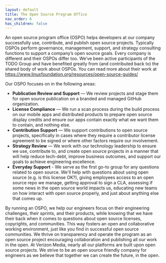 ```yaml
---
layout: default
title: The Open Source Program Office
nav_order: 6
has_children: false
---
```


An open source program office (OSPO) helps developers at our company successfully use, contribute, and publish open source projects. Typically OSPOs perform governance, management, support, and strategy consulting functions to support a company’s open source goals. Every company is different and their OSPOs differ too. We’ve been active participants of the TODO Group and have benefited greatly from (and contributed back to) the shared body of work about OSPOs. You can read more about their work at https://www.linuxfoundation.org/resources/open-source-guides/

Our OSPO focuses on in the following areas:
* **Publication Review and Support** — We review projects and stage them for open source publication on a branded and managed GitHub organization.
* **License Compliance** — We run a scan process during the build process on our mobile apps and distributed products to prepare open source display credits and ensure our apps contain exactly what we want them to contain, and nothing else.
* **Contribution Support** — We support contributions to open source projects, specifically in cases where they require a contributor license agreement to be signed or where other factors require our involvement.
* **Strategy Review** — We work with our technology leadership to ensure we use, contribute to, and create open source projects in a manner that will help reduce tech-debt, improve business outcomes, and support our goals to achieve engineering excellence.
* **Everyday Support** - We serve as the first go-to group for any questions related to open source. We'll help with questions about using open source (e.g. is this license OK?), giving employees access to an open source repo we manage, getting approval to sign a CLA, assessing if some news in the open source world impacts us, educating new teams on how interact with open source properly, and just about anything else that comes up.

By running an OSPO, we help our engineers focus on their engineering challenges, their sprints, and their products, while knowing that we have their back when it comes to questions about open source licenses, copyrights, and communities. This way fosters an open and collaborative working environment, just like you find in successful open source communities. We thrive on transparency and operate the program as an open source project encouraging collaboration and publishing all our work in the open. At Verizon Media, nearly all our platforms are built upon open source projects. We strive to be an open source friendly company for engineers as we believe that together we can create the future, in the open.
